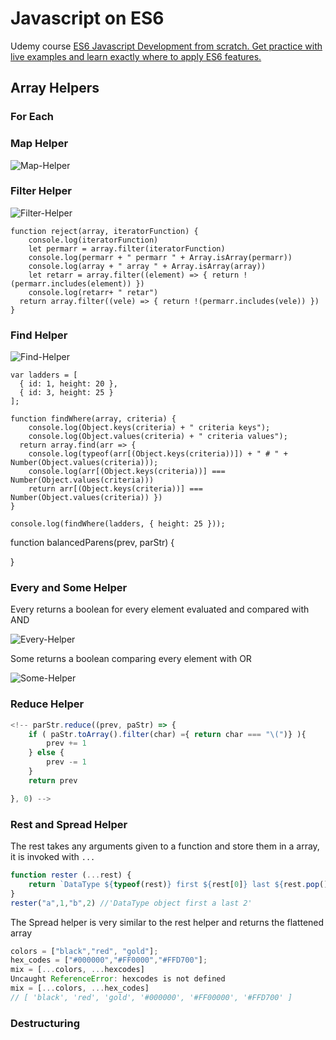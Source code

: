 # Javascript on ES6
Udemy course [ES6 Javascript Development from scratch. Get practice with live examples and learn exactly where to apply ES6 features.](https://www.udemy.com/course/javascript-es6-tutorial)
## Array Helpers

### For Each

### Map Helper
![Map-Helper](https://media.404founders.com/Map-Helper.png)
### Filter Helper
![Filter-Helper](https://media.404founders.com/Filter-Helper.png)
```
function reject(array, iteratorFunction) {
    console.log(iteratorFunction)
    let permarr = array.filter(iteratorFunction)
    console.log(permarr + " permarr " + Array.isArray(permarr))
    console.log(array + " array " + Array.isArray(array))
    let retarr = array.filter((element) => { return !(permarr.includes(element)) })
    console.log(retarr+ " retar")
  return array.filter((vele) => { return !(permarr.includes(vele)) })
}
```

### Find Helper
![Find-Helper](https://media.404founders.com/Find-Helper.png)
```
var ladders = [
  { id: 1, height: 20 },
  { id: 3, height: 25 }
];

function findWhere(array, criteria) {
    console.log(Object.keys(criteria) + " criteria keys");
    console.log(Object.values(criteria) + " criteria values");
  return array.find(arr => { 
    console.log(typeof(arr[(Object.keys(criteria))]) + " # " + Number(Object.values(criteria)));
    console.log(arr[(Object.keys(criteria))] === Number(Object.values(criteria)))
    return arr[(Object.keys(criteria))] === Number(Object.values(criteria)) })
}

console.log(findWhere(ladders, { height: 25 })); 
```

function balancedParens(prev, parStr) {


}


### Every and Some Helper
Every returns a boolean for every element evaluated and compared with AND  

![Every-Helper](https://media.404founders.com/Every-Helper.png "Every Helper")  

Some returns a boolean comparing every element with OR  

![Some-Helper](https://media.404founders.com/Some-Helper.png "Some Helper")  


### Reduce Helper
```js
<!-- parStr.reduce((prev, paStr) => {
    if ( paStr.toArray().filter(char) ={ return char === "\(")} ){
        prev += 1
    } else {
        prev -= 1
    }
    return prev

}, 0) -->
```
### Rest and Spread Helper
The rest takes any arguments given to a function and store them in a array, it is invoked with `...`
```js
function rester (...rest) {
    return `DataType ${typeof(rest)} first ${rest[0]} last ${rest.pop()}`
}
rester("a",1,"b",2) //'DataType object first a last 2'
```
The Spread helper is very similar to the rest helper and returns the flattened array
```js
colors = ["black","red", "gold"];
hex_codes = ["#000000","#FF0000","#FFD700"];
mix = [...colors, ...hexcodes]
Uncaught ReferenceError: hexcodes is not defined
mix = [...colors, ...hex_codes]
// [ 'black', 'red', 'gold', '#000000', '#FF00000', '#FFD700' ]
```

### Destructuring
